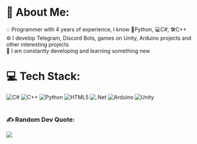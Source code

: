# 💫 About Me:
💡 Programmer with 4 years of experience, I know 🐍Python, 💻C#, 🛠C++<br>⚙ I develop Telegram, Discord Bots, games on Unity, Arduino projects and other interesting projects<br>🌱 I am constantly developing and learning something new

# 💻 Tech Stack:
![C#](https://img.shields.io/badge/c%23-%23239120.svg?style=for-the-badge&logo=csharp&logoColor=white) ![C++](https://img.shields.io/badge/c++-%2300599C.svg?style=for-the-badge&logo=c%2B%2B&logoColor=white) ![Python](https://img.shields.io/badge/python-3670A0?style=for-the-badge&logo=python&logoColor=ffdd54) ![HTML5](https://img.shields.io/badge/html5-%23E34F26.svg?style=for-the-badge&logo=html5&logoColor=white) ![.Net](https://img.shields.io/badge/.NET-5C2D91?style=for-the-badge&logo=.net&logoColor=white) ![Arduino](https://img.shields.io/badge/-Arduino-00979D?style=for-the-badge&logo=Arduino&logoColor=white) ![Unity](https://img.shields.io/badge/unity-%23000000.svg?style=for-the-badge&logo=unity&logoColor=white)
<br>
<br>
### ✍️ Random Dev Quote:
![](https://quotes-github-readme.vercel.app/api?type=horizontal&theme=radical)
